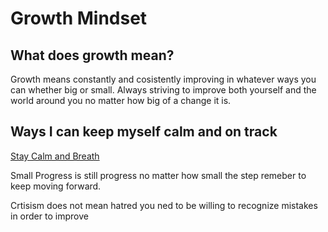 # Growth Mindset

## What does growth mean?

Growth means constantly and cosistently improving in whatever ways you can whether big or small. Always striving to improve both yourself and the world around you no matter how big of a change it is.

## Ways I can keep myself calm and on track
<a href = "https://youtu.be/gdMFKklFqkg?si=gWzPz8OevQfXhSIg">Stay Calm and Breath </a>

Small Progress is still progress no matter how small the step remeber to keep moving forward.

Crtisism does not mean hatred you ned to be willing to recognize mistakes in order to improve